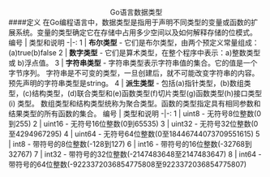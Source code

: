 <center>Go语言数据类型</center>
####定义
在Go编程语言中，数据类型是指用于声明不同类型的变量或函数的扩展系统。变量的类型确定它在存储中占用多少空间以及如何解释存储的位模式。
编号      |     类型和说明
-|-:
1         |     <strong>布尔类型</strong> - 它们是布尔类型，由两个预定义常量组成：(a)true(b)false
2         |     <strong>数字类型</strong> - 它们是算术类型，在整个程序中表示：a)整数类型或 b)浮点值。
3         |     <strong>字符串类型</strong> -  字符串类型表示字符串值的集合。它的值是一个字节序列。 字符串是不可变的类型，一旦创建后，就不可能改变字符串的内容。预先声明的字符串类型是string。
4         |     <strong>派生类型</strong> - 包括(a)指针类型，(b)数组类型，(c)结构类型，(d)联合类型和(e)函数类型(f)切片类型(g)函数类型(h)接口类型(i) 类型。
数组类型和结构类型统称为聚合类型。函数的类型指定具有相同参数和结果类型的所有函数的集合。
编号      |     类型和说明
-|-:
1         |     uint8 - 无符号8位整数(0到255)
2         |     uint16 - 无符号16位整数(0到65535)
3         |     uint32 - 无符号32位整数(0至4294967295)
4         |     uint64 - 无符号64位整数(0至18446744073709551615)
5         |     int8 - 带符号的8位整数(-128到127)
6         |     int16 - 带符号的16位整数(-32768到32767)
7         |     int32 - 带符号的32位整数(-2147483648至2147483647)
8         |     int64 - 带符号的64位整数(-9223372036854775808至9223372036854775807)
